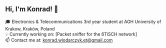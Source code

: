 ## Hi, I'm Konrad! 👋

🎓 Electronics & Telecommunications 3rd year student at AGH University of Krakow, Kraków, Poland  
💡 Currently working on: [Packet sniffer for the 6TiSCH network]  
📫 Contact me at: konrad.wlodarczyk.et@gmail.com

